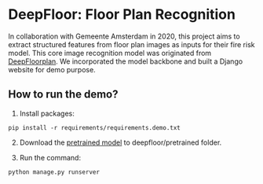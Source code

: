 # DeepFloor: Floor Plan Recognition 

In collaboration with Gemeente Amsterdam in 2020, 
this project aims to extract structured features from floor plan images as inputs for their fire risk model. 
This core image recognition model was originated from [DeepFloorplan](https://github.com/zlzeng/DeepFloorplan). 
We incorporated the model backbone and built a Django website for demo purpose. 


## How to run the demo?
1. Install packages:
```
pip install -r requirements/requirements.demo.txt
```
2. Download the [pretrained model](https://drive.google.com/drive/folders/1t6lDv82NXPGEUdZSu7gxjn2mg00JAwd9?usp=sharing
) to deepfloor/pretrained folder.

3. Run the command: 
```
python manage.py runserver
```